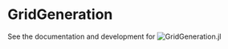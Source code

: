# GridGeneration

See the documentation and development for ![GridGeneration.jl](https://marvyn.com/GridGeneration/dev/)
